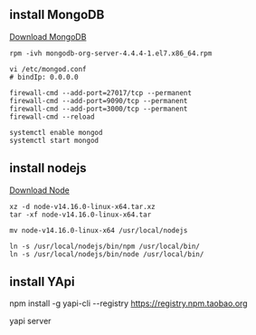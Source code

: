 ## install MongoDB
[Download MongoDB](https://repo.mongodb.org/yum/redhat/7/mongodb-org/4.4/x86_64/RPMS/mongodb-org-server-4.4.4-1.el7.x86_64.rpm)
```shell
rpm -ivh mongodb-org-server-4.4.4-1.el7.x86_64.rpm

vi /etc/mongod.conf
# bindIp: 0.0.0.0

firewall-cmd --add-port=27017/tcp --permanent
firewall-cmd --add-port=9090/tcp --permanent
firewall-cmd --add-port=3000/tcp --permanent
firewall-cmd --reload

systemctl enable mongod
systemctl start mongod
```

## install nodejs
[Download Node](https://nodejs.org/dist/v14.16.0/node-v14.16.0-linux-x64.tar.xz)

```shell
xz -d node-v14.16.0-linux-x64.tar.xz
tar -xf node-v14.16.0-linux-x64.tar

mv node-v14.16.0-linux-x64 /usr/local/nodejs

ln -s /usr/local/nodejs/bin/npm /usr/local/bin/ 
ln -s /usr/local/nodejs/bin/node /usr/local/bin/
```

## install YApi

npm install -g yapi-cli --registry https://registry.npm.taobao.org

yapi server
